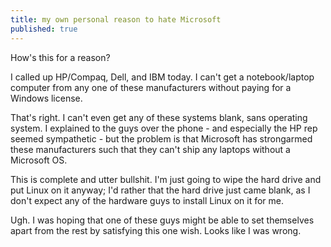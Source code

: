 ```yaml
---
title: my own personal reason to hate Microsoft
published: true
---
```


How's this for a reason?

I called up HP/Compaq, Dell, and IBM today. I can't get a
notebook/laptop computer from any one of these manufacturers without
paying for a Windows license.

That's right. I can't even get any of these systems blank, sans
operating system. I explained to the guys over the phone - and
especially the HP rep seemed sympathetic - but the problem is that
Microsoft has strongarmed these manufacturers such that they can't ship
any laptops without a Microsoft OS.

This is complete and utter bullshit. I'm just going to wipe the hard
drive and put Linux on it anyway; I'd rather that the hard drive just
came blank, as I don't expect any of the hardware guys to install Linux
on it for me.

Ugh. I was hoping that one of these guys might be able to set themselves
apart from the rest by satisfying this one wish. Looks like I was wrong.
